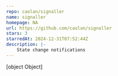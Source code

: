 ```yaml
---
repo: caolan/signaller
name: signaller
homepage: NA
url: https://github.com/caolan/signaller
stars: 3
starredAt: 2024-12-31T07:52:44Z
description: |-
    State change notifications
---
```


[object Object]
